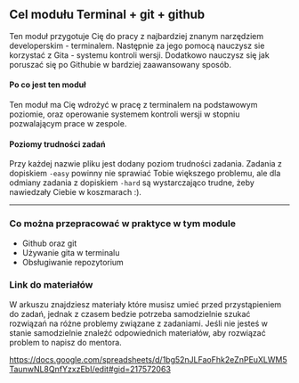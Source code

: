 ## Cel modułu Terminal + git + github

Ten moduł przygotuje Cię do pracy z najbardziej znanym narzędziem developerskim - terminalem. Następnie za jego pomocą nauczysz sie korzystać z Gita - systemu kontroli wersji. Dodatkowo nauczysz się jak poruszać się po Githubie w bardziej zaawansowany sposób.

#### Po co jest ten moduł

Ten moduł ma Cię wdrożyć w pracę z terminalem na podstawowym poziomie, oraz operowanie systemem kontroli wersji w stopniu pozwalającym prace w zespole.

#### Poziomy trudności zadań

Przy każdej nazwie pliku jest dodany poziom trudności zadania. Zadania z dopiskiem `-easy` powinny nie sprawiać Tobie większego problemu, ale dla odmiany zadania z dopiskiem `-hard` są wystarczająco trudne, żeby nawiedzały Ciebie w koszmarach :).

---

### Co można przepracować w praktyce w tym module

- Github oraz git
- Używanie gita w terminalu
- Obsługiwanie repozytorium

### Link do materiałów

W arkuszu znajdziesz materiały które musisz umieć przed przystąpieniem do zadań, jednak z czasem bedzie potrzeba samodzielnie szukać rozwiązań na różne problemy związane z zadaniami. Jeśli nie jesteś w stanie samodzielnie znaleźć odpowiednich materiałów, aby rozwiązać problem to napisz do mentora.

<https://docs.google.com/spreadsheets/d/1bg52nJLFaoFhk2eZnPEuXLWM5TaunwNL8QnfYzxzEbI/edit#gid=217572063>
